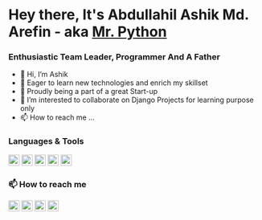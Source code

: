 # Hey there, It's Abdullahil Ashik Md. Arefin - aka [Mr. Python](https://www.youtube.com/channel/UCjAuq_1elOlk36NKWUZ92kw)

### Enthusiastic Team Leader, Programmer And A Father
- 👋 Hi, I’m Ashik
- 👀 Eager to learn new technologies and enrich my skillset
- 🌱 Proudly being a part of a great Start-up
- 💞️ I’m interested to collaborate on Django Projects for learning purpose only
- 📫 How to reach me ...

### Languages & Tools
<img src="https://simpleicons.org/icons/python.svg" width="22px"> <img width="22px" src="https://simpleicons.org/icons/adobephotoshop.svg"/> <img src="https://simpleicons.org/icons/java.svg" width="22px"> <img src="https://simpleicons.org/icons/javascript.svg" width="22px"> <img src="https://simpleicons.org/icons/flutter.svg" width="22px">

### 📫 How to reach me
[<img src="https://cdn.jsdelivr.net/npm/simple-icons@v6/icons/instagram.svg" width="22px"/>](https://www.instagram.com/abdullahil_ashik/) 
[<img src="https://cdn.jsdelivr.net/npm/simple-icons@v6/icons/linkedin.svg" width="22px"/>](https://www.linkedin.com/in/abdullahil-ashik-arefin-225802165/) 
[<img src="https://cdn.jsdelivr.net/npm/simple-icons@v6/icons/facebook.svg" width="22px"/>](https://www.facebook.com/abdullah.ashik.arefin/) 
[<img src="https://cdn.jsdelivr.net/npm/simple-icons@v6/icons/github.svg" width="22px"/>](https://github.com/abdullahilashik/)


<!---
abdullahilashik/abdullahilashik is a ✨ special ✨ repository because its `README.md` (this file) appears on your GitHub profile.
You can click the Preview link to take a look at your changes.
https://simpleicons.org/
--->
